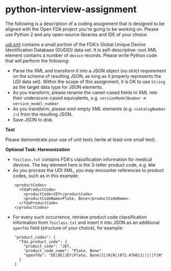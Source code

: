 # python-interview-assignment

The following is a description of a coding assignment that is designed
to be aligned with the Open FDA project you're going to be working on.
Please use Python 2 and any open-source libraries and IDE of your choice.
 
[udi.xml](udi.xml) contains a small portion of the FDA's Global
Unique Device Identification Database (GUDID) data set. It is
self-descriptive: root XML element contains a number of `device`
records. Please write Python code that will perform the following:

- Parse the XML and transform it into a JSON object (no strict
  requirement on the schema of resulting JSON, as long as it properly
  represents the UDI data set). Within the scope of this assignment, it
  is OK to use `String` as the target data type for JSON elements.
- As you transform, please rename the camel-cased fields in XML into their
  underscore-cased equivalents, e.g. `versionModelNumber` → `version_model_number`
- As you transform, please omit empty XML elements (e.g. `<catalogNumber
  />`) from the resulting JSON.
- Save JSON to disk.
 
**Test**

Please demonstrate your use of unit tests (write at least one small
test).
 
**Optional Task: Harmonization**

- `foiclass.txt` contains FDA's classification information for medical
  devices. The key element here is the 3-letter product code, e.g. `BRW`
- As you process the UDI XML, you _may_ encounter references to product
  codes, such as in this example:
```
    <productCodes>
      <fdaProductCode>
        <productCode>JEY</productCode>
        <productCodeName>Plate, Bone</productCodeName>
      </fdaProductCode>
    </productCodes>
```
- For every such occurrence, retrieve product code classification
  information from `foiclass.txt` and insert it into JSON as an
  additional `openfda` field (structure of your choice), for example:
```
    "product_codes": [
      "fda_product_code": {
        "product_code": "JEY,
        "product_code_name": "Plate, Bone"
        "openfda": "DE|DE|JEY|Plate, Bone|2||N|N||872.4760|1|||||Y|N"
      }
    ]
```


 